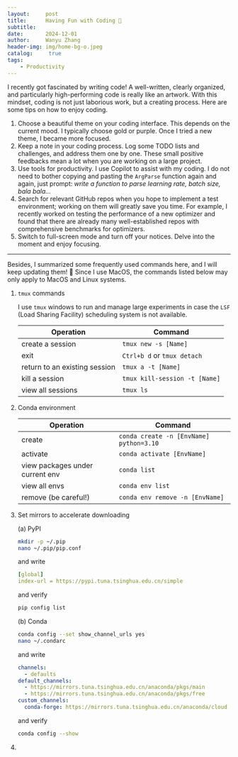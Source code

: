 ```yaml
---
layout:     post
title:      Having Fun with Coding 🎵
subtitle:   
date:       2024-12-01
author:     Wanyu Zhang
header-img: img/home-bg-o.jpeg
catalog: 	 true
tags:
    - Productivity
---
```


I recently got fascinated by writing code! A well-written, clearly organized, and particularly high-performing code is really like an artwork. With this mindset, coding is not just laborious work, but a creating process. Here are some tips on how to enjoy coding.

1. Choose a beautiful theme on your coding interface. This depends on the current mood. I typically choose gold or purple. Once I tried a new theme, I became more focused.
2. Keep a note in your coding process. Log some TODO lists and challenges, and address them one by one. These small positive feedbacks mean a lot when you are working on a large project.
3. Use tools for productivity. I use Copilot to assist with my coding. I do not need to bother copying and pasting the `ArgParse` function again and again, just prompt: *write a function to parse learning rate, batch size, bala bala...*
4. Search for relevant GitHub repos when you hope to implement a test environment; working on them will greatly save you time. For example, I recently worked on testing the performance of a new optimizer and found that there are already many well-established repos with comprehensive benchmarks for optimizers.
5. Switch to full-screen mode and turn off your notices. Delve into the moment and enjoy focusing.

------

Besides, I summarized some frequently used commands here, and I will keep updating them! 💨 Since I use MacOS, the commands listed below may only apply to MacOS and Linux systems.

1. `tmux` commands

   I use `tmux` windows to run and manage large experiments in case the `LSF` (Load Sharing Facility) scheduling system is not available.

   | Operation                     | Command                       |
   | ----------------------------- | ----------------------------- |
   | create a session              | `tmux new -s [Name]`          |
   | exit                          | `Ctrl+b d` or `tmux detach`   |
   | return to an existing session | `tmux a -t [Name]`            |
   | kill a session                | `tmux kill-session -t [Name]` |
   | view all sessions             | `tmux ls`                     |

2. Conda environment

   | Operation                        | Command                                 |
   | -------------------------------- | --------------------------------------- |
   | create                           | `conda create -n [EnvName] python=3.10` |
   | activate                         | `conda activate [EnvName]`              |
   | view packages under  current env | `conda list`                            |
   | view all envs                    | `conda env list`                        |
   | remove (be careful!)             | `conda env remove -n [EnvName]`         |

3. Set mirrors to accelerate downloading

   (a) PyPI

   ```bash
   mkdir -p ~/.pip
   nano ~/.pip/pip.conf
   ```

   and write

   ```yaml
   [global]
   index-url = https://pypi.tuna.tsinghua.edu.cn/simple
   ```

   and verify

   ```bash
   pip config list
   ```

   

   (b) Conda

   ```bash
   conda config --set show_channel_urls yes
   nano ~/.condarc
   ```

   and write

   ```yaml
   channels:
     - defaults
   default_channels:
     - https://mirrors.tuna.tsinghua.edu.cn/anaconda/pkgs/main
     - https://mirrors.tuna.tsinghua.edu.cn/anaconda/pkgs/free
   custom_channels:
     conda-forge: https://mirrors.tuna.tsinghua.edu.cn/anaconda/cloud
   ```

   and verify

   ```bash
   conda config --show
   ```

4. 
